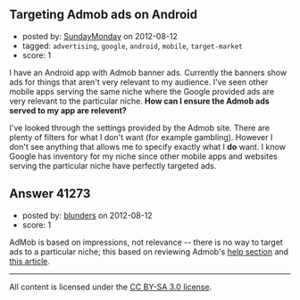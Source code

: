 ## Targeting Admob ads on Android

- posted by: [SundayMonday](https://stackexchange.com/users/-1/15881-sundaymonday) on 2012-08-12
- tagged: `advertising`, `google`, `android`, `mobile`, `target-market`
- score: 1

I have an Android app with Admob banner ads. Currently the banners show ads for things that aren't very relevant to my audience. I've seen other mobile apps serving the same niche where the Google provided ads are very relevant to the particular niche. **How can I ensure the Admob ads served to my app are relevent?**

I've looked through the settings provided by the Admob site. There are plenty of filters for what I don't want (for example gambling). However I don't see anything that allows me to specify exactly what I **do** want. I know Google has inventory for my niche since other mobile apps and websites serving the particular niche have perfectly targeted ads.


## Answer 41273

- posted by: [blunders](https://stackexchange.com/users/-1/4764-blunders) on 2012-08-12
- score: 1

<p>AdMob is based on impressions, not relevance -- there is no way to target ads to a particular niche; this based on reviewing Admob's <a href="https://support.google.com/admob/bin/answer.py?hl=en&amp;answer=1620102&amp;topic=1620071&amp;ctx=topic" rel="nofollow">help section</a> and <a href="http://searchenginewatch.com/article/2140764/Google-AdMob-A-Performance-Marketers-Opinion" rel="nofollow">this article</a>. </p>




---

All content is licensed under the [CC BY-SA 3.0 license](https://creativecommons.org/licenses/by-sa/3.0/).
